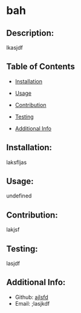 # bah
  
  


  ## Description:
  lkasjdf

  ## Table of Contents 
  - [Installation](#installation)
  - [Usage](#usage)
  
  - [Contribution](#contribution)
  - [Testing](#testing)
  - [Additional Info](#additional-info)
  ## Installation:
  laksfljas
  ## Usage:
  undefined

  

  ## Contribution:
  lakjsf
  ## Testing:
  lasjdf
  ## Additional Info:
  - Github: [ajlsfd](https://github.com/ajlsfd)
  - Email: ;lasjkdf


